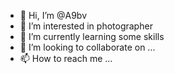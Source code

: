 - 👋 Hi, I’m @A9bv
- 👀 I’m interested in photographer
- 🌱 I’m currently learning some skills
- 💞️ I’m looking to collaborate on ...
- 📫 How to reach me ...

<!---
A9bv/A9bv is a ✨ special ✨ repository because its `README.md` (this file) appears on your GitHub profile.
You can click the Preview link to take a look at your changes.
--->
